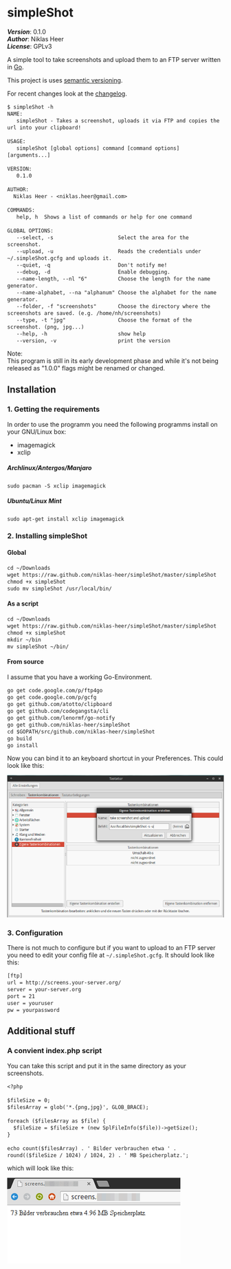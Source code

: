 # simpleShot

___Version___: 0.1.0 <br>
___Author___: Niklas Heer<br>
___License___: GPLv3

A simple tool to take screenshots and upload them to an FTP server written in [Go](https://golang.org/).

This project is uses [semantic versioning](http://semver.org/).

For recent changes look at the [changelog](https://raw.githubusercontent.com/niklas-heer/simpleShot/master/Changelog).

```
$ simpleShot -h
NAME:
   simpleShot - Takes a screenshot, uploads it via FTP and copies the url into your clipboard!

USAGE:
   simpleShot [global options] command [command options] [arguments...]

VERSION:
   0.1.0

AUTHOR:
  Niklas Heer - <niklas.heer@gmail.com>

COMMANDS:
   help, h	Shows a list of commands or help for one command
   
GLOBAL OPTIONS:
   --select, -s                     Select the area for the screenshot.
   --upload, -u                     Reads the credentials under ~/.simpleShot.gcfg and uploads it.
   --quiet, -q                      Don't notify me!
   --debug, -d                      Enable debugging.
   --name-length, --nl "6"          Choose the length for the name generator.
   --name-alphabet, --na "alphanum" Choose the alphabet for the name generator.
   --folder, -f "screenshots"       Choose the directory where the screenshots are saved. (e.g. /home/nh/screenshots)
   --type, -t "jpg"                 Choose the format of the screenshot. (png, jpg...)
   --help, -h                       show help
   --version, -v                    print the version
```


Note:<br>
This program is still in its early development phase and while it's not being released as "1.0.0" flags might be renamed or changed.

## Installation


### 1. Getting the requirements
In order to use the programm you need the following programms install on your GNU/Linux box:

* imagemagick
* xclip

##### Archlinux/Antergos/Manjaro
`sudo pacman -S xclip imagemagick`

##### Ubuntu/Linux Mint
`sudo apt-get install xclip imagemagick`

### 2. Installing simpleShot

#### Global
```
cd ~/Downloads
wget https://raw.github.com/niklas-heer/simpleShot/master/simpleShot
chmod +x simpleShot
sudo mv simpleShot /usr/local/bin/
```

#### As a script
```
cd ~/Downloads
wget https://raw.github.com/niklas-heer/simpleShot/master/simpleShot
chmod +x simpleShot
mkdir ~/bin
mv simpleShot ~/bin/
```

#### From source
I assume that you have a working Go-Environment.
```
go get code.google.com/p/ftp4go
go get code.google.com/p/gcfg
go get github.com/atotto/clipboard
go get github.com/codegangsta/cli
go get github.com/lenormf/go-notify
go get github.com/niklas-heer/simpleShot
cd $GOPATH/src/github.com/niklas-heer/simpleShot
go build
go install
```

Now you can bind it to an keyboard shortcut in your Preferences. This could look like this:

![](assets/screenshot.png?raw=true)

### 3. Configuration

There is not much to configure but if you want to upload to an FTP server you need to edit your config file at `~/.simpleShot.gcfg`.
It should look like this:
```
[ftp]
url = http://screens.your-server.org/
server = your-server.org
port = 21
user = youruser
pw = yourpassword
```

## Additional stuff

### A convient index.php script
You can take this script and put it in the same directory as your screenshots.
```
<?php

$fileSize = 0;
$filesArray = glob('*.{png,jpg}', GLOB_BRACE);

foreach ($filesArray as $file) {
  $fileSize = $fileSize + (new SplFileInfo($file))->getSize();
}

echo count($filesArray) . ' Bilder verbrauchen etwa ' . round(($fileSize / 1024) / 1024, 2) . ' MB Speicherplatz.';
```

which will look like this:

![](assets/screenshot2.png?raw=true)
